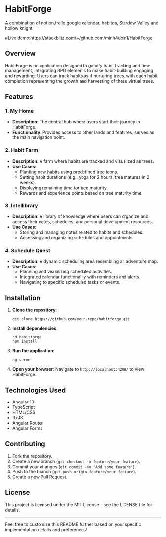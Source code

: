 # HabitForge
A combination of notion,trello,google calendar, habitca, Stardew Valley and hollow knight

#Live demo:https://stackblitz.com/~/github.com/minh4doin1/HabitForge

## Overview

HabitForge is an application designed to gamify habit tracking and time management, integrating RPG elements to make habit-building engaging and rewarding. Users can track habits as if nurturing trees, with each habit completion representing the growth and harvesting of these virtual trees.

## Features

### 1. My Home
- **Description**: The central hub where users start their journey in HabitForge.
- **Functionality**: Provides access to other lands and features, serves as the main navigation point.

### 2. Habit Farm
- **Description**: A farm where habits are tracked and visualized as trees.
- **Use Cases**:
  - Planting new habits using predefined tree icons.
  - Setting habit durations (e.g., yoga for 2 hours, tree matures in 2 weeks).
  - Displaying remaining time for tree maturity.
  - Rewards and experience points based on tree maturity time.

### 3. Intellibrary
- **Description**: A library of knowledge where users can organize and access their notes, schedules, and personal development resources.
- **Use Cases**: 
  - Storing and managing notes related to habits and schedules.
  - Accessing and organizing schedules and appointments.

### 4. Schedule Quest
- **Description**: A dynamic scheduling area resembling an adventure map.
- **Use Cases**:
  - Planning and visualizing scheduled activities.
  - Integrated calendar functionality with reminders and alerts.
  - Navigating to specific scheduled tasks or events.

## Installation

1. **Clone the repository**:
   ```
   git clone https://github.com/your-repo/habitforge.git
   ```

2. **Install dependencies**:
   ```
   cd habitforge
   npm install
   ```

3. **Run the application**:
   ```
   ng serve
   ```

4. **Open your browser**:
   Navigate to `http://localhost:4200/` to view HabitForge.

## Technologies Used

- Angular 13
- TypeScript
- HTML/CSS
- RxJS
- Angular Router
- Angular Forms

## Contributing

1. Fork the repository.
2. Create a new branch (`git checkout -b feature/your-feature`).
3. Commit your changes (`git commit -am 'Add some feature'`).
4. Push to the branch (`git push origin feature/your-feature`).
5. Create a new Pull Request.

## License

This project is licensed under the MIT License - see the LICENSE file for details.

---

Feel free to customize this README further based on your specific implementation details and preferences!

